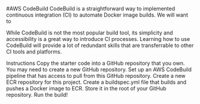 #AWS CodeBuild
CodeBuild is a straightforward way to implemented continuous integration (CI) to automate Docker image builds. We will want to

While CodeBuild is not the most popular build tool, its simplicity and accessibility is a great way to introduce CI processes. Learning how to use CodeBuild will provide a lot of redundant skills that are transferrable to other CI tools and platforms.

Instructions
Copy the starter code into a GitHub repository that you own. You may need to create a new GitHub repository.
Set up an AWS CodeBuild pipeline that has access to pull from this GitHub repository.
Create a new ECR repository for this project.
Create a buildspec.yml file that builds and pushes a Docker image to ECR. Store it in the root of your GitHub repository.
Run the build!
